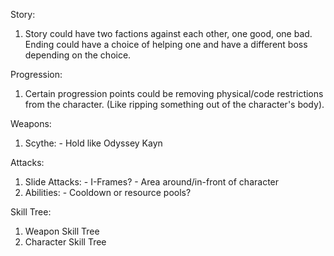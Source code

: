 Story:
  1. Story could have two factions against each other, one good, one bad. Ending could have a choice of helping one and have a different boss depending on the choice.

Progression:
  1. Certain progression points could be removing physical/code restrictions from the character. (Like ripping something out of the character's body).
 
Weapons:
  1. Scythe:
    - Hold like Odyssey Kayn

Attacks:
  1. Slide Attacks:
    - I-Frames?
    - Area around/in-front of character
  2. Abilities:
    - Cooldown or resource pools?

Skill Tree:
  1. Weapon Skill Tree
  2. Character Skill Tree
